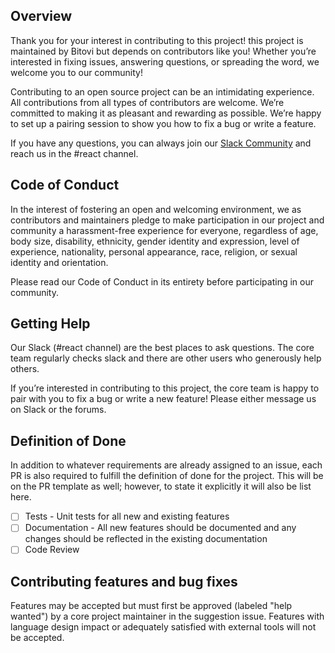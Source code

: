 ## Overview

Thank you for your interest in contributing to this project! this project is maintained by Bitovi but depends on contributors like you! Whether you’re interested in fixing issues, answering questions, or spreading the word, we welcome you to our community!

Contributing to an open source project can be an intimidating experience. All contributions from all types of contributors are welcome. We’re committed to making it as pleasant and rewarding as possible. We’re happy to set up a pairing session to show you how to fix a bug or write a feature.

If you have any questions, you can always join our [Slack Community](https://www.bitovi.com/community/slack) and reach us in the #react channel.

## Code of Conduct

In the interest of fostering an open and welcoming environment, we as contributors and maintainers pledge to make participation in our project and community a harassment-free experience for everyone, regardless of age, body size, disability, ethnicity, gender identity and expression, level of experience, nationality, personal appearance, race, religion, or sexual identity and orientation.

Please read our Code of Conduct in its entirety before participating in our community.

## Getting Help

Our Slack (#react channel) are the best places to ask questions. The core team regularly checks slack and there are other users who generously help others.

If you’re interested in contributing to this project, the core team is happy to pair with you to fix a bug or write a new feature! Please either message us on Slack or the forums.

## Definition of Done

In addition to whatever requirements are already assigned to an issue, each PR is also required to fulfill the definition of done for the project. This will be on the PR template as well; however, to state it explicitly it will also be list here.

- [ ] Tests - Unit tests for all new and existing features
- [ ] Documentation - All new features should be documented and any changes should be reflected in the existing documentation
- [ ] Code Review

## Contributing features and bug fixes

Features may be accepted but must first be approved (labeled "help wanted") by a core project maintainer in the suggestion issue. Features with language design impact or adequately satisfied with external tools will not be accepted.
